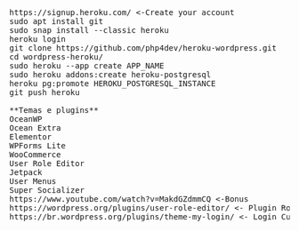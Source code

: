 <pre>
https://signup.heroku.com/ <-Create your account
sudo apt install git
sudo snap install --classic heroku
heroku login
git clone https://github.com/php4dev/heroku-wordpress.git
cd wordpress-heroku/
sudo heroku --app create APP_NAME
sudo heroku addons:create heroku-postgresql
heroku pg:promote HEROKU_POSTGRESQL_INSTANCE
git push heroku

**Temas e plugins**
OceanWP
Ocean Extra
Elementor
WPForms Lite
WooCommerce
User Role Editor
Jetpack
User Menus
Super Socializer
https://www.youtube.com/watch?v=MakdGZdmmCQ <-Bonus
https://wordpress.org/plugins/user-role-editor/ <- Plugin Roles Editor
https://br.wordpress.org/plugins/theme-my-login/ <- Login Customer
</pre>
